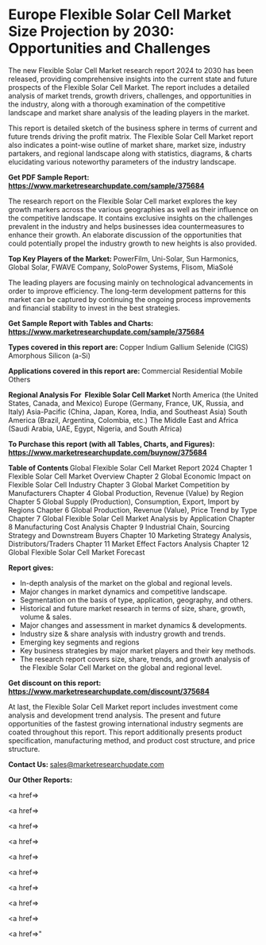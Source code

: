# Europe Flexible Solar Cell Market Size Projection by 2030: Opportunities and Challenges

The new Flexible Solar Cell Market research report 2024 to 2030 has been released, providing comprehensive insights into the current state and future prospects of the Flexible Solar Cell Market. The report includes a detailed analysis of market trends, growth drivers, challenges, and opportunities in the industry, along with a thorough examination of the competitive landscape and market share analysis of the leading players in the market.

This report is detailed sketch of the business sphere in terms of current and future trends driving the profit matrix. The Flexible Solar Cell Market report also indicates a point-wise outline of market share, market size, industry partakers, and regional landscape along with statistics, diagrams, &amp; charts elucidating various noteworthy parameters of the industry landscape.

<strong><b>Get PDF Sample Report: <a href=https://www.marketresearchupdate.com/sample/375684>https://www.marketresearchupdate.com/sample/375684</a></b></strong>

The research report on the Flexible Solar Cell market explores the key growth markers across the various geographies as well as their influence on the competitive landscape. It contains exclusive insights on the challenges prevalent in the industry and helps businesses idea countermeasures to enhance their growth. An elaborate discussion of the opportunities that could potentially propel the industry growth to new heights is also provided.

<strong><b>Top Key Players of the Market:
</b></strong>PowerFilm, Uni-Solar, Sun Harmonics, Global Solar, FWAVE Company, SoloPower Systems, Flisom, MiaSolé<strong><b>
</b></strong>

The leading players are focusing mainly on technological advancements in order to improve efficiency. The long-term development patterns for this market can be captured by continuing the ongoing process improvements and financial stability to invest in the best strategies.

<strong><b>Get Sample Report with Tables and Charts: <a href=https://www.marketresearchupdate.com/sample/375684>https://www.marketresearchupdate.com/sample/375684</a></b></strong>

<strong><b>Types covered in this report are:
</b></strong>Copper Indium Gallium Selenide (CIGS)
Amorphous Silicon (a-Si)<strong><b>
</b></strong>

<strong><b>Applications covered in this report are:
</b></strong>Commercial
Residential
Mobile
Others<strong><b>
</b></strong>

<strong><b>Regional Analysis For  Flexible Solar Cell Market</b></strong><strong><b>
</b></strong>North America (the United States, Canada, and Mexico)
Europe (Germany, France, UK, Russia, and Italy)
Asia-Pacific (China, Japan, Korea, India, and Southeast Asia)
South America (Brazil, Argentina, Colombia, etc.)
The Middle East and Africa (Saudi Arabia, UAE, Egypt, Nigeria, and South Africa)

<strong><b>To Purchase this report (with all Tables, Charts, and Figures): <a href=https://www.marketresearchupdate.com/buynow/375684>https://www.marketresearchupdate.com/buynow/375684</a></b></strong>

<strong><b>Table of Contents</b></strong><strong><b>
</b></strong>Global Flexible Solar Cell Market Report 2024
Chapter 1 Flexible Solar Cell Market Overview
Chapter 2 Global Economic Impact on Flexible Solar Cell Industry
Chapter 3 Global Market Competition by Manufacturers
Chapter 4 Global Production, Revenue (Value) by Region
Chapter 5 Global Supply (Production), Consumption, Export, Import by Regions
Chapter 6 Global Production, Revenue (Value), Price Trend by Type
Chapter 7 Global Flexible Solar Cell Market Analysis by Application
Chapter 8 Manufacturing Cost Analysis
Chapter 9 Industrial Chain, Sourcing Strategy and Downstream Buyers
Chapter 10 Marketing Strategy Analysis, Distributors/Traders
Chapter 11 Market Effect Factors Analysis
Chapter 12 Global Flexible Solar Cell Market Forecast

<strong><b>Report gives:</b></strong>

- In-depth analysis of the market on the global and regional levels.
- Major changes in market dynamics and competitive landscape.
- Segmentation on the basis of type, application, geography, and others.
- Historical and future market research in terms of size, share, growth, volume &amp; sales.
- Major changes and assessment in market dynamics &amp; developments.
- Industry size &amp; share analysis with industry growth and trends.
- Emerging key segments and regions
- Key business strategies by major market players and their key methods.
- The research report covers size, share, trends, and growth analysis of the Flexible Solar Cell Market on the global and regional level.

<strong><b>Get discount on this report: <a href=https://www.marketresearchupdate.com/discount/375684>https://www.marketresearchupdate.com/discount/375684</a></b></strong>

At last, the Flexible Solar Cell Market report includes investment come analysis and development trend analysis. The present and future opportunities of the fastest growing international industry segments are coated throughout this report. This report additionally presents product specification, manufacturing method, and product cost structure, and price structure.

<strong><b>Contact Us:
</b></strong>sales@marketresearchupdate.com

<strong>Our Other Reports:</strong>

<a href=></a>

<a href=></a>

<a href=></a>

<a href=></a>

<a href=></a>

<a href=></a>

<a href=></a>

<a href=></a>

<a href=></a>

<a href=></a>"
